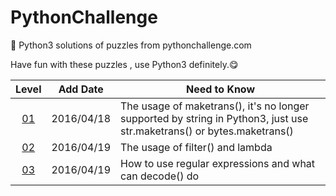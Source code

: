 # PythonChallenge
:key: Python3 solutions of puzzles from pythonchallenge.com

Have fun with these puzzles , use Python3 definitely.:yum:

|Level|Add Date|Need to Know|
|:---:|--------|------------|
|[01](level_01.py)|2016/04/18|The usage of maketrans(), it's no longer supported by string in Python3, just use str.maketrans() or bytes.maketrans()|
|[02](level_02.py)|2016/04/19|The usage of filter() and lambda|
|[03](level_03.py)|2016/04/19|How to use regular expressions and what can decode() do|
